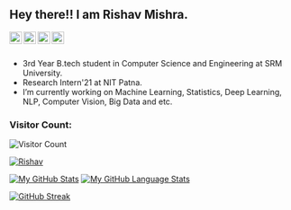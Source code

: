 ## Hey there!! I am Rishav Mishra.


 
<a href="https://www.linkedin.com/in/rishavkumarmishra/">
  <img align="left" alt="Rishav's Linkdein" width="22px" src="https://cdn.jsdelivr.net/npm/simple-icons@v3/icons/linkedin.svg" />
</a>
<a href="https://github.com/RishavMishraRM">
  <img align="left" alt="Rishav's Github" width="22px" src="https://cdn.jsdelivr.net/npm/simple-icons@v3/icons/github.svg" />

<a href="https://www.instagram.com/the_rishav_mishra/?hl=en">
  <img align="left" alt="Rishav's Instagram" width="22px" src="https://cdn.jsdelivr.net/npm/simple-icons@v3/icons/instagram.svg" />
</a>
<a href="https://www.facebook.com/the_rishav_mishra/">
  <img align="left" alt="Rishav's Facebook" width="22px" src="https://cdn.jsdelivr.net/npm/simple-icons@v3/icons/facebook.svg" />
</a>

<br/>
<br/>


-  3rd Year B.tech student in Computer Science and Engineering at SRM University.
-  Research Intern'21 at NIT Patna.
-  I’m currently working on Machine Learning, Statistics, Deep Learning, NLP, Computer Vision, Big Data and etc.

### Visitor Count:
![Visitor Count](https://profile-counter.glitch.me/RishavMishraRM/count.svg)
 <p align="left"> <a href="https://github.com/ryo-ma/github-profile-trophy"><img src="https://github-profile-trophy.vercel.app/?username=RishavMishraRM" alt="Rishav" /></a> </p>



[![My GitHub Stats](https://github-readme-stats.vercel.app/api/?username=RishavMishraRM&count_private=true&theme=tokyonight&showicons=true)]()
[![My GitHub Language Stats](https://github-readme-stats.vercel.app/api/top-langs/?username=RishavMishraRM&langs_count=5&theme=tokyonight)]()


[![GitHub Streak](https://github-readme-streak-stats.herokuapp.com/?user=RishavMishraRM&theme=dark)](https://github.com/DenverCoder1/github-readme-streak-stats)
